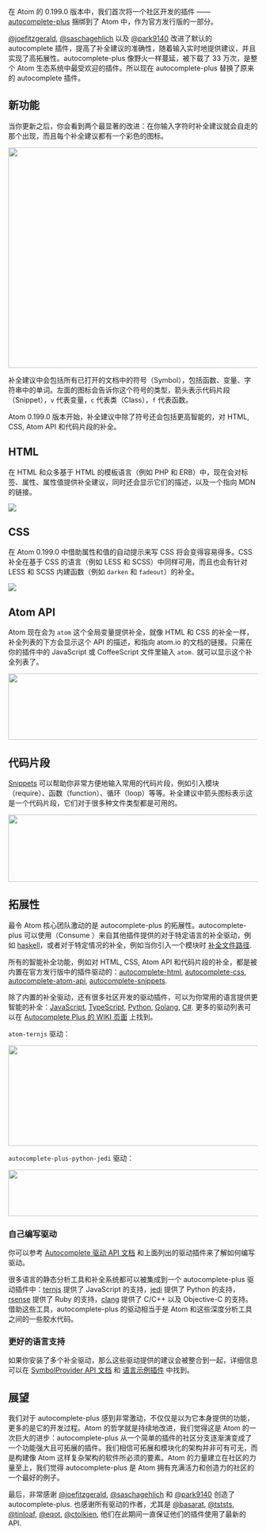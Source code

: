 在 Atom 的 0.199.0 版本中，我们首次将一个社区开发的插件 —— [autocomplete-plus](https://github.com/atom/autocomplete-plus) 捆绑到了 Atom 中，作为官方发行版的一部分。

[@joefitzgerald](https://github.com/joefitzgerald), [@saschagehlich](https://github.com/saschagehlich) 以及 [@park9140](https://github.com/park9140) 改进了默认的 autocomplete 插件，提高了补全建议的准确性，随着输入实时地提供建议，并且实现了高拓展性。autocomplete-plus 像野火一样蔓延，被下载了 33 万次，是整个 Atom 生态系统中最受欢迎的插件。所以现在 autocomplete-plus 替换了原来的 autocomplete 插件。

## 新功能

当你更新之后，你会看到两个最显著的改进：在你输入字符时补全建议就会自走的那个出现，而且每个补全建议都有一个彩色的图标。

<img src="http://atom-china.org/uploads/default/107/d3a8461933056a8e.png" width="690" height="445"> 

补全建议中会包括所有已打开的文档中的符号（Symbol），包括函数、变量、字符串中的单词。左面的图标会告诉你这个符号的类型，箭头表示代码片段（Snippet），`v` 代表变量，`c` 代表类（Class），`f` 代表函数。

Atom 0.199.0 版本开始，补全建议中除了符号还会包括更高智能的，对 HTML, CSS, Atom API 和代码片段的补全。

## HTML

在 HTML 和众多基于 HTML 的模板语言（例如 PHP 和 ERB）中，现在会对标签、属性、属性值提供补全建议，同时还会显示它们的描述，以及一个指向 MDN 的链接。

![](https://cloud.githubusercontent.com/assets/69169/7637208/15859d98-fa21-11e4-87db-cae05b14d367.gif)

## CSS

在 Atom 0.199.0 中借助属性和值的自动提示来写 CSS 将会变得容易得多。CSS 补全在基于 CSS 的语言（例如 LESS 和 SCSS）中同样可用，而且也会有针对 LESS 和 SCSS 内建函数（例如 `darken` 和 `fadeout`）的补全。

![](https://cloud.githubusercontent.com/assets/69169/7637610/14a8521e-fa24-11e4-8905-a587773eb7bd.gif)

## Atom API

Atom 现在会为 `atom` 这个全局变量提供补全，就像 HTML 和 CSS 的补全一样，补全列表的下方会显示这个 API 的描述，和指向 atom.io 的文档的链接。只需在你的插件中的 JavaScript 或 CoffeeScript 文件里输入 `atom.` 就可以显示这个补全列表了。

<img src="http://atom-china.org/uploads/default/108/1eb9fe6a86e6ab29.png" width="690" height="134"> 

## 代码片段

[Snippets](https://atom.io/docs/latest/using-atom-snippets) 可以帮助你非常方便地输入常用的代码片段，例如引入模块（require）、函数（function）、循环（loop）等等。补全建议中箭头图标表示这是一个代码片段，它们对于很多种文件类型都是可用的。

<img src="http://atom-china.org/uploads/default/109/4e485b1558615200.png" width="690" height="136"> 

## 拓展性

最令 Atom 核心团队激动的是 autocomplete-plus 的拓展性。autocomplete-plus 可以使用（Consume ）来自其他插件提供的对于特定语言的补全驱动，例如 [haskell](https://atom.io/packages/autocomplete-haskell)，或者对于特定情况的补全，例如当你引入一个模块时 [补全文件路径](https://atom.io/packages/autocomplete-paths).

所有的智能补全功能，例如对 HTML, CSS, Atom API 和代码片段的补全，都是被内置在官方发行版中的插件驱动的：[autocomplete-html](https://atom.io/packages/autocomplete-html), [autocomplete-css](https://atom.io/packages/autocomplete-css), [autocomplete-atom-api](https://atom.io/packages/autocomplete-atom-api), [autocomplete-snippets](https://atom.io/packages/autocomplete-snippets).

除了内置的补全驱动，还有很多社区开发的驱动插件，可以为你常用的语言提供更智能的补全：[JavaScript](https://atom.io/packages/atom-ternjs), [TypeScript](https://atom.io/packages/atom-typescript), [Python](https://atom.io/packages/autocomplete-plus-python-jedi), [Golang](https://atom.io/packages/go-plus), [C#](https://atom.io/packages/omnisharp-atom). 更多的驱动列表可以在 [Autocomplete Plus 的 WIKI 页面](https://github.com/atom/autocomplete-plus/wiki/Autocomplete-Providers) 上找到。

`atom-ternjs` 驱动：

<img src="http://atom-china.org/uploads/default/112/c4e013bc38c35661.png" width="690" height="203"> 

`autocomplete-plus-python-jedi` 驱动：

<img src="http://atom-china.org/uploads/default/113/66da74725e42ac86.png" width="690" height="94"> 

### 自己编写驱动

你可以参考 [Autocomplete 驱动 API 文档](https://github.com/atom/autocomplete-plus/wiki/Provider-API) 和上面列出的驱动插件来了解如何编写驱动。

很多语言的静态分析工具和补全系统都可以被集成到一个 autocomplete-plus 驱动插件中：[ternjs](http://ternjs.net) 提供了 JavaScript 的支持，[jedi](https://github.com/davidhalter/jedi) 提供了 Python 的支持，[rsense](https://github.com/rsense/rsense) 提供了 Ruby 的支持，[clang](https://github.com/benogle/autocomplete-clang#clang-notes) 提供了 C/C++ 以及 Objective-C 的支持。借助这些工具，autocomplete-plus 的驱动相当于是 Atom 和这些深度分析工具之间的一些胶水代码。

### 更好的语言支持

如果你安装了多个补全驱动，那么这些驱动提供的建议会被整合到一起，详细信息可以在 [SymbolProvider API 文档](https://github.com/atom/autocomplete-plus/wiki/SymbolProvider-Config-API) 和 [语言示例插件](https://github.com/atom/language-less/blob/43ccc24025dbcefa1268d85576d3398845c46926/settings/language-less.cson#L4-L11) 中找到。

## 展望

我们对于 autocomplete-plus 感到非常激动，不仅仅是以为它本身提供的功能，更多的是它的开发过程。Atom 的哲学就是持续地改进，我们觉得这是 Atom 的一次巨大的进步：autocomplete-plus 从一个简单的插件的社区分支逐渐演变成了一个功能强大且可拓展的插件。我们相信可拓展和模块化的架构并非可有可无，而是构建像 Atom 这样复杂架构的软件所必须的要素。Atom 的力量建立在社区的力量至上，我们觉得 autocomplete-plus 是 Atom 拥有充满活力和创造力的社区的一个最好的例子。

最后，非常感谢 [@joefitzgerald](https://github.com/joefitzgerald), [@saschagehlich](https://github.com/saschagehlich) 和 [@park9140](https://github.com/park9140) 创造了 autocomplete-plus. 也感谢所有驱动的作者，尤其是 [@basarat](https://github.com/basarat), [@tststs](https://github.com/tststs), [@tinloaf](https://github.com/tinloaf), [@eqot](https://github.com/eqot), [@ctolkien](https://github.com/ctolkien), 他们在此期间一直保证他们的插件使用了最新的 API.

